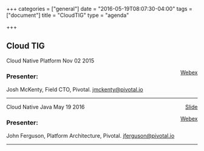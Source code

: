 +++
categories = ["general"]
date = "2016-05-19T08:07:30-04:00"
tags = ["document"]
title = "CloudTIG"
type = "agenda"

+++
## Cloud TIG

<p>Cloud Native Platform Nov 02 2015 

<a href="https://pivotal.webex.com/pivotal/ldr.php?RCID=abc913ef3f22d098c296d6f5fef8eecd" target="_blank" class="tag-item label label-primary mlm" style="float:right">Webex</a></p>


### Presenter: 
  Josh McKenty, Field CTO, Pivotal. <jmckenty@pivotal.io>  

---

<p>Cloud Native Java May 19 2016
<a href="/slides/cloudtig/CloudNativeJava.pdf" target="_blank" class="tag-item label label-primary mlm" style="float:right">Slide</a>

<a href="https://pivotal.webex.com/pivotal/ldr.php?RCID=a1e9a2b6c348a44ed4ae9d3a81739ce5" target="_blank" class="tag-item label label-primary mlm" style="float:right">Webex</a></p>


### Presenter: 
  John Ferguson, Platform Architecture, Pivotal. <jferguson@pivotal.io>  

---
